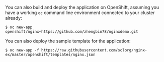 
You can also build and deploy the application on OpenShift, assuming you have a
working `oc` command line environment connected to your cluster already:

`$ oc new-app openshift/nginx~https://github.com/zhengbin78/nginxdemo.git`

You can also deploy the sample template for the application:

`$ oc new-app -f https://raw.githubusercontent.com/sclorg/nginx-ex/master/openshift/templates/nginx.json`
